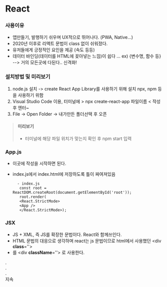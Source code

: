 # React

### 사용이유
- 앱만들기, 발행하기 쉬우며 UX적으로 뛰어나다. (PWA, Native...)
- 2020년 이후로 리액트 문법이 class 없이 쉬워졌다.
- 유저들에게 긍정적인 요인을 제공 (속도 등등)
- 데이터 바인딩(데이터를 HTML에 꽂아넣는 느낌)이 쉽다 ... ex) {변수명, 함수 등} --> 거의 모든곳에 다된다.. 신격화!


### 설치방법 및 미리보기
1. node.js 설치 -> create React App Library를 사용하기 위해 설치 npx, npm 등을 사용하기 위함
2. Visual Studio Code 이용, 터미널에 > npx create-react-app 파일이름 < 작성 후 엔터~
3. File -> Open Folder -> 내가만든 폴더선택 후 오픈


> #### 미리보기
  > - 터미널에 해당 파일 위치가 맞는지 확인 후 npm start 입력

### App.js
 - 이곳에 작성을 시작하면 된다.
 - index.js에서 index.html에 저장하도록 틀이 짜여져있음
 
         - index.js
          const root = ReactDOM.createRoot(document.getElementById('root'));
          root.render(
          <React.StrictMode>
          <App />
          </React.StrictMode>);


### JSX
 - JS + XML, 즉 JS를 확장한 문법이다. React와 함께쓰인다.
 - HTML 문법의 대응으로 생각하며 react는 js 문법이므로 html에서 사용했던 <div <strong>class</strong>=''></div>
 - 를 <div <strong>className</strong>=''></div> 로 사용한다.

.<br>
.<br>
.<br> 지속 
